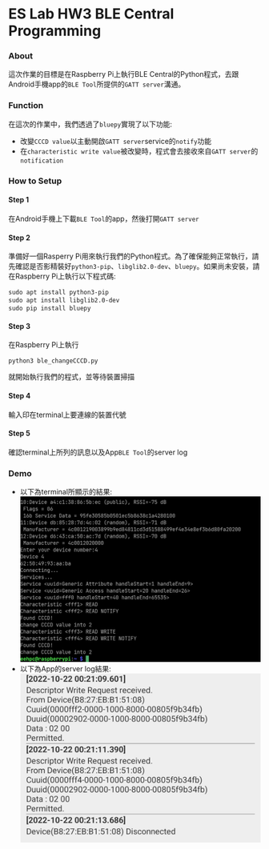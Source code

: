 # ES Lab HW3 BLE Central Programming

### About

這次作業的目標是在Raspberry Pi上執行BLE Central的Python程式，去跟Android手機app的`BLE Tool`所提供的`GATT server`溝通。

### Function

在這次的作業中，我們透過了`bluepy`實現了以下功能:
* 改變`CCCD value`以主動開啟`GATT server`service的`notify`功能
* 在`characteristic write value`被改變時，程式會去接收來自`GATT server`的`notification`

### How to Setup

#### Step 1
在Android手機上下載`BLE Tool`的app，然後打開`GATT server`

#### Step 2
準備好一個Rasperry Pi用來執行我們的Python程式。為了確保能夠正常執行，請先確認是否影精裝好`python3-pip`、`libglib2.0-dev`、`bluepy`。如果尚未安裝，請在Raspberry Pi上執行以下程式碼:
```
sudo apt install python3-pip
sudo apt install libglib2.0-dev
sudo pip install bluepy
```

#### Step 3
在Raspberry Pi上執行
```
python3 ble_changeCCCD.py
```
就開始執行我們的程式，並等待裝置掃描

#### Step 4
輸入印在terminal上要連線的裝置代號

#### Step 5
確認terminal上所列的訊息以及App`BLE Tool`的server log

### Demo

* 以下為terminal所顯示的結果:
![image](https://github.com/chiyuanhsiao/embedded_system_lab3/blob/main/screenshot/script_output.png)
* 以下為App的server log結果:
![image](https://github.com/chiyuanhsiao/embedded_system_lab3/blob/main/screenshot/server_logjpg)
